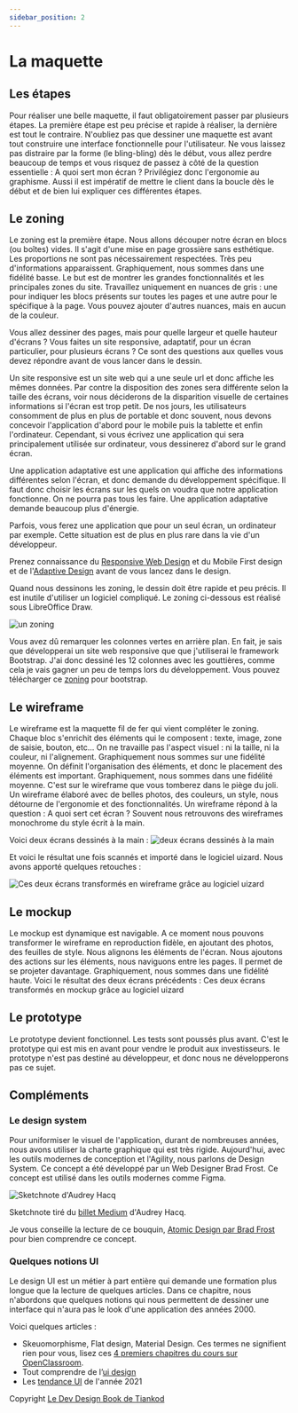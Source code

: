 ```yaml
---
sidebar_position: 2
---
```


# La maquette

## Les étapes

Pour réaliser une belle maquette, il faut obligatoirement passer par plusieurs étapes. La première étape est peu précise et rapide à réaliser, la dernière est tout le contraire.
N'oubliez pas que dessiner une maquette est avant tout construire une interface fonctionnelle pour l'utilisateur. Ne vous laissez pas distraire par la forme (le bling-bling) dès le début, vous allez perdre beaucoup de temps et vous risquez de passez à côté de la question essentielle : A quoi sert mon écran ?
Privilégiez donc l'ergonomie au graphisme.
Aussi il est impératif de mettre le client dans la boucle dès le début et de bien lui expliquer ces différentes étapes.

## Le zoning

Le zoning est la première étape. Nous allons découper notre écran en blocs (ou boîtes) vides.
Il s'agit d'une mise en page grossière sans esthétique. Les proportions ne sont pas nécessairement respectées. Très peu d'informations apparaissent. Graphiquement, nous sommes dans une fidélité basse.
Le but est de montrer les grandes fonctionnalités et les principales zones du site.
Travaillez uniquement en nuances de gris : une pour indiquer les blocs présents sur toutes les pages et une autre pour le spécifique à la page. Vous pouvez ajouter d'autres nuances, mais en aucun de la couleur.

Vous allez dessiner des pages, mais pour quelle largeur et quelle hauteur d'écrans ?
Vous faites un site responsive, adaptatif, pour un écran particulier, pour plusieurs écrans ?
Ce sont des questions aux quelles vous devez répondre avant de vous lancer dans le dessin.

Un site responsive est un site web qui a une seule url et donc affiche les mêmes données. Par contre la disposition des zones sera différente selon la taille des écrans, voir nous déciderons de la disparition visuelle de certaines informations si l'écran est trop petit.
De nos jours, les utilisateurs consomment de plus en plus de portable et donc souvent, nous devons concevoir l'application d'abord pour le mobile puis la tablette et enfin l'ordinateur. Cependant, si vous écrivez une application qui sera principalement utilisée sur ordinateur, vous dessinerez d'abord sur le grand écran.

Une application adaptative est une application qui affiche des informations différentes selon l'écran, et donc demande du développement spécifique. Il faut donc choisir les écrans sur les quels on voudra que notre application fonctionne. On ne pourra pas tous les faire. Une application adaptative demande beaucoup plus d'énergie.

Parfois, vous ferez une application que pour un seul écran, un ordinateur par exemple. Cette situation est de plus en plus rare dans la vie d'un développeur.

Prenez connaissance du [Responsive Web Design](https://fr.wikipedia.org/wiki/Site_web_r%C3%A9actif) et du Mobile First design et de l'[Adaptive Design](https://www.usabilis.com/responsive-web-design-site-web-adaptatif/) avant de vous lancez dans le design.

Quand nous dessinons les zoning, le dessin doit être rapide et peu précis. Il est inutile d'utiliser un logiciel compliqué. Le zoning ci-dessous est réalisé sous LibreOffice Draw.

![un zoning](./assets/zoning.png)

Vous avez dû remarquer les colonnes vertes en arrière plan. En fait, je sais que développerai un site web responsive que que j'utiliserai le framework Bootstrap. J'ai donc dessiné les 12 colonnes avec les gouttières, comme cela je vais gagner un peu de temps lors du développement. Vous pouvez télécharger ce [zoning](./assets/zoning-a.odg) pour bootstrap.

## Le wireframe

Le wireframe est la maquette fil de fer qui vient compléter le zoning. Chaque bloc s'enrichit des éléments qui le composent : texte, image, zone de saisie, bouton, etc... On ne travaille pas l'aspect visuel : ni la taille, ni la couleur, ni l'alignement. Graphiquement nous sommes sur une fidélité moyenne.
On définit l'organisation des éléments, et donc le placement des éléments est important.
Graphiquement, nous sommes dans une fidélité moyenne.
C'est sur le wireframe que vous tomberez dans le piège du joli. Un wireframe élaboré avec de belles photos, des couleurs, un style, nous détourne de l'ergonomie et des fonctionnalités.
Un wireframe répond à la question : A quoi sert cet écran ? Souvent nous retrouvons des wireframes monochrome du style écrit à la main.

Voici deux écrans dessinés à la main :
![deux écrans dessinés à la main](./assets/wireframe_papier.png)

Et voici le résultat une fois scannés et importé dans le logiciel uizard. Nous avons apporté quelques retouches :

![Ces deux écrans transformés en wireframe grâce au logiciel uizard](./assets/wireframe_uizard.png)

## Le mockup

Le mockup est dynamique est navigable.
A ce moment nous pouvons transformer le wireframe en reproduction fidèle, en ajoutant des photos, des feuilles de style. Nous alignons les éléments de l'écran. Nous ajoutons des actions sur les éléments, nous naviguons entre les pages. Il permet de se projeter davantage.
Graphiquement, nous sommes dans une fidélité haute.
Voici le résultat des deux écrans précédents : Ces deux écrans transformés en mockup grâce au logiciel uizard

## Le prototype

Le prototype devient fonctionnel. Les tests sont poussés plus avant. C'est le prototype qui est mis en avant pour vendre le produit aux investisseurs.
le prototype n'est pas destiné au développeur, et donc nous ne développerons pas ce sujet.

## Compléments

### Le design system

Pour uniformiser le visuel de l'application, durant de nombreuses années, nous avons utiliser la charte graphique qui est très rigide. Aujourd'hui, avec les outils modernes de conception et l'Agility, nous parlons de Design System. Ce concept a été développé par un Web Designer Brad Frost. Ce concept est utilisé dans les outils modernes comme Figma.

![Sketchnote d'Audrey Hacq](./assets/design-system.jpeg)

Sketchnote tiré du [billet Medium](https://audreyhacq.medium.com/tout-savoir-sur-les-syst%C3%A8mes-de-design-1b6400c9a1b3) d'Audrey Hacq.

Je vous conseille la lecture de ce bouquin, [Atomic Design par Brad Frost](https://atomicdesign.bradfrost.com/table-of-contents/) pour bien comprendre ce concept.

### Quelques notions UI

Le design UI est un métier à part entière qui demande une formation plus longue que la lecture de quelques articles.
Dans ce chapitre, nous n'abordons que quelques notions qui nous permettent de dessiner une interface qui n'aura pas le look d'une application des années 2000.

Voici quelques articles :

- Skeuomorphisme, Flat design, Material Design. Ces termes ne signifient rien pour vous, lisez ces [4 premiers chapitres du cours sur OpenClassroom](https://openclassrooms.com/fr/courses/3936801-composez-des-interfaces-utilisateurs-en-material-design/3936808-comprenez-la-notion-dinterface-utilisateur).
- Tout comprendre de l’[ui design](https://www.mailabs.fr/tout-comprendre-de-lui-design/)
- Les [tendance UI](./assets/tendance_UI_2021.pdf) de l'année 2021

Copyright [Le Dev Design Book de Tiankod](https://www.devdesignbook.tiankod.fr/)
